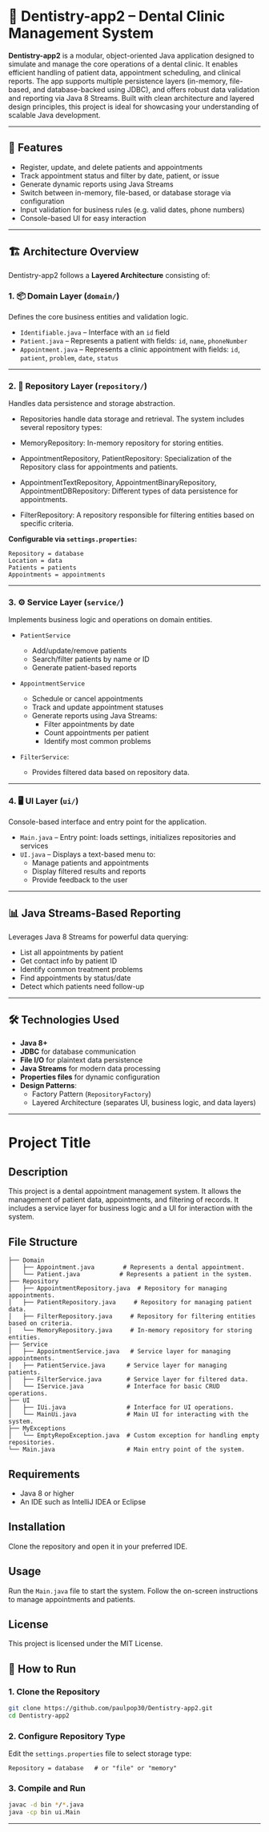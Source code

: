 
# 🦷 Dentistry-app2 – Dental Clinic Management System

**Dentistry-app2** is a modular, object-oriented Java application designed to simulate and manage the core operations of a dental clinic. It enables efficient handling of patient data, appointment scheduling, and clinical reports. The app supports multiple persistence layers (in-memory, file-based, and database-backed using JDBC), and offers robust data validation and reporting via Java 8 Streams. Built with clean architecture and layered design principles, this project is ideal for showcasing your understanding of scalable Java development.

---

## 🚀 Features

- Register, update, and delete patients and appointments
- Track appointment status and filter by date, patient, or issue
- Generate dynamic reports using Java Streams
- Switch between in-memory, file-based, or database storage via configuration
- Input validation for business rules (e.g. valid dates, phone numbers)
- Console-based UI for easy interaction

---

## 🏗️ Architecture Overview

Dentistry-app2 follows a **Layered Architecture** consisting of:

### 1. 📦 Domain Layer (`domain/`)
Defines the core business entities and validation logic.

- `Identifiable.java` – Interface with an `id` field
- `Patient.java` – Represents a patient with fields: `id`, `name`, `phoneNumber`
- `Appointment.java` – Represents a clinic appointment with fields: `id`, `patient`, `problem`, `date`, `status`

---

### 2. 💾 Repository Layer (`repository/`)
Handles data persistence and storage abstraction.

- Repositories handle data storage and retrieval. The system includes several repository types:

- MemoryRepository: In-memory repository for storing entities.

- AppointmentRepository, PatientRepository: Specialization of the Repository class for appointments and patients.

- AppointmentTextRepository, AppointmentBinaryRepository, AppointmentDBRepository: Different types of data persistence for appointments.

- FilterRepository: A repository responsible for filtering entities based on specific criteria.
  
**Configurable via `settings.properties`:**
```properties
Repository = database
Location = data
Patients = patients
Appointments = appointments
```

---

### 3. ⚙️ Service Layer (`service/`)
Implements business logic and operations on domain entities.

- `PatientService`  
  - Add/update/remove patients  
  - Search/filter patients by name or ID  
  - Generate patient-based reports

- `AppointmentService`  
  - Schedule or cancel appointments  
  - Track and update appointment statuses  
  - Generate reports using Java Streams:
    - Filter appointments by date
    - Count appointments per patient
    - Identify most common problems
 - `FilterService`:
   - Provides filtered data based on repository data.
---

### 4. 🖥️ UI Layer (`ui/`)
Console-based interface and entry point for the application.

- `Main.java` – Entry point: loads settings, initializes repositories and services
- `UI.java` – Displays a text-based menu to:
  - Manage patients and appointments
  - Display filtered results and reports
  - Provide feedback to the user

---

## 📊 Java Streams-Based Reporting

Leverages Java 8 Streams for powerful data querying:
- List all appointments by patient
- Get contact info by patient ID
- Identify common treatment problems
- Find appointments by status/date
- Detect which patients need follow-up

---

## 🛠 Technologies Used

- **Java 8+**
- **JDBC** for database communication
- **File I/O** for plaintext data persistence
- **Java Streams** for modern data processing
- **Properties files** for dynamic configuration
- **Design Patterns**:
  - Factory Pattern (`RepositoryFactory`)
  - Layered Architecture (separates UI, business logic, and data layers)

---

# Project Title

## Description
This project is a dental appointment management system. It allows the management of patient data, appointments, and filtering of records. It includes a service layer for business logic and a UI for interaction with the system.

## File Structure

```
├── Domain
│   ├── Appointment.java        # Represents a dental appointment.
│   └── Patient.java           # Represents a patient in the system.
├── Repository
│   ├── AppointmentRepository.java  # Repository for managing appointments.
│   ├── PatientRepository.java     # Repository for managing patient data.
│   ├── FilterRepository.java     # Repository for filtering entities based on criteria.
│   └── MemoryRepository.java     # In-memory repository for storing entities.
├── Service
│   ├── AppointmentService.java   # Service layer for managing appointments.
│   ├── PatientService.java      # Service layer for managing patients.
│   ├── FilterService.java       # Service layer for filtered data.
│   └── IService.java            # Interface for basic CRUD operations.
├── UI
│   ├── IUi.java                 # Interface for UI operations.
│   └── MainUi.java              # Main UI for interacting with the system.
├── MyExceptions
│   └── EmptyRepoException.java  # Custom exception for handling empty repositories.
└── Main.java                    # Main entry point of the system.
```

## Requirements
- Java 8 or higher
- An IDE such as IntelliJ IDEA or Eclipse

## Installation
Clone the repository and open it in your preferred IDE.

## Usage
Run the `Main.java` file to start the system. Follow the on-screen instructions to manage appointments and patients.

## License
This project is licensed under the MIT License.


## 🧪 How to Run

### 1. Clone the Repository
```bash
git clone https://github.com/paulpop30/Dentistry-app2.git
cd Dentistry-app2
```

### 2. Configure Repository Type

Edit the `settings.properties` file to select storage type:
```properties
Repository = database   # or "file" or "memory"
```

### 3. Compile and Run
```bash
javac -d bin */*.java
java -cp bin ui.Main
```

---
